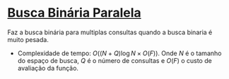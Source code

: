# [Busca Binária Paralela](busca_binaria_paralela.cpp)

Faz a busca binária para multiplas consultas quando a busca binaria é muito pesada.


- Complexidade de tempo: $O((N+Q)\log{N} \times O(F))$. Onde $N$ é o tamanho do espaço de busca, $Q$ é o número de consultas e $O(F)$ o custo de avaliação da função.
